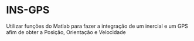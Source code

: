 # INS-GPS
Utilizar funções do Matlab para fazer a integração de um inercial e um GPS afim de obter a Posição, Orientação e Velocidade
